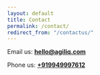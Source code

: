 ```yaml
---
layout: default
title: Contact
permalink: /contact/
redirect_from: "/contactus/"
---
```


Email us: <strong><a href="mailto:hello@agiliq.com">hello@agiliq.com</a></strong>

Phone us: <strong><a href="tel:+919949997612">+919949997612</a></strong>

